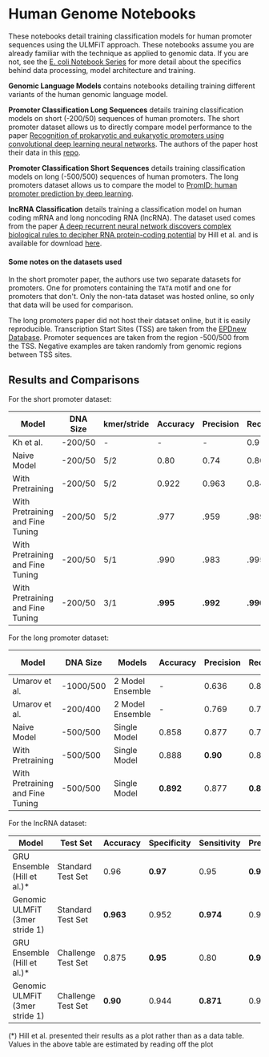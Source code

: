 # Human Genome Notebooks

These notebooks detail training classification models for human promoter sequences using the ULMFiT approach. These notebooks assume you 
are already familiar with the technique as applied to genomic data. If you are not, see the [E. coli Notebook Series](https://github.com/kheyer/Genomic-ULMFiT/tree/master/Bacteria/E.%20Coli) 
for more detail about the specifics behind data processing, model architecture and training.

__Genomic Language Models__ contains notebooks detailing training different variants of the human genomic language model.

__Promoter Classification Long Sequences__ details training classification models on short (-200/50) sequences of human promoters. The 
short promoter dataset allows us to directly compare model performance to the paper [Recognition of prokaryotic and eukaryotic promoters using convolutional deep learning neural networks](https://journals.plos.org/plosone/article?id=10.1371/journal.pone.0171410). 
The authors of the paper host their data in this [repo](https://github.com/solovictor/CNNPromoterData).

__Promoter Classification Short Sequences__ details training classification models on long (-500/500) sequences of human promoters. The 
long promoters dataset allows us to compare the model to [PromID: human promoter prediction by deep learning](https://arxiv.org/pdf/1810.01414.pdf).

__lncRNA Classification__ details training a classification model on human coding mRNA and long noncoding RNA (lncRNA). The dataset used comes from the paper [A deep recurrent neural network discovers complex biological rules to decipher RNA protein-coding potential](https://www.ncbi.nlm.nih.gov/pmc/articles/PMC6144860/) by Hill et al. and is available for download [here](https://osf.io/4htpy/).

#### Some notes on the datasets used
In the short promoter paper, the authors use two separate datasets for promoters. One for promoters containing the `TATA` motif and one 
for promoters that don't. Only the non-tata dataset was hosted online, so only that data will be used for comparison.

The long promoters paper did not host their dataset online, but it is easily reproducible. Transcription Start Sites (TSS) are taken from 
the [EPDnew Database](ftp://ccg.vital-it.ch/epdnew/human/006/). Promoter sequences are taken from the region -500/500 from the TSS. Negative 
examples are taken randomly from genomic regions between TSS sites.

## Results and Comparisons

For the short promoter dataset:

| Model                            	| DNA Size 	| kmer/stride 	| Accuracy 	| Precision 	| Recall 	| Correlation Coefficient 	| Specificity 	|
|----------------------------------	|----------	|-------------	|----------	|-----------	|--------	|-------------------------	|-------------	|
| Kh et al.                        	| -200/50  	|      -      	|     -    	|     -     	|   0.9  	|           0.89          	|     0.98    	|
| Naive Model                      	| -200/50  	|     5/2     	|   0.80   	|    0.74   	|  0.80  	|           0.59          	|     0.80    	|
| With Pretraining                 	| -200/50  	|     5/2     	|   0.922  	|   0.963   	|  0.849 	|          0.844          	|    0.976    	|
| With Pretraining and Fine Tuning 	| -200/50  	|     5/2     	|   .977   	|    .959   	|  .989  	|           .955          	|     .969    	|
| With Pretraining and Fine Tuning 	| -200/50  	|     5/1     	|   .990   	|    .983   	|  .995  	|           .981          	|     .987    	|
| With Pretraining and Fine Tuning 	| -200/50  	|     3/1     	|   __.995__   	|    __.992__   	|  __.996__  	|           __.991__          	|     __.994__    	|


For the long promoter dataset:

| Model                            	| DNA Size  	| Models           	| Accuracy 	| Precision 	| Recall 	| Correlation Coefficient 	|
|----------------------------------	|-----------	|------------------	|----------	|-----------	|--------	|-------------------------	|
| Umarov et al.                    	| -1000/500 	| 2 Model Ensemble 	|     -    	|   0.636   	|  0.802 	|          0.714          	|
| Umarov et al.                    	|  -200/400 	| 2 Model Ensemble 	|     -    	|   0.769   	|  0.755 	|          0.762          	|
| Naive Model                      	|  -500/500 	|   Single Model   	|   0.858  	|   0.877   	|  0.772 	|          0.708          	|
| With Pretraining                 	|  -500/500 	|   Single Model   	|   0.888  	|    __0.90__   	|  0.824 	|          0.770          	|
| With Pretraining and Fine Tuning 	|  -500/500 	|   Single Model   	|   __0.892__  	|   0.877   	|  __0.865__ 	|          __0.778__          	|

For the lncRNA dataset:

| Model                          	| Test Set           	| Accuracy 	| Specificity 	| Sensitivity 	| Precision 	| MCC   	|
|--------------------------------	|--------------------	|----------	|-------------	|-------------	|-----------	|-------	|
| GRU Ensemble (Hill et al.)*    	| Standard Test Set  	|   0.96   	|     __0.97__    	|     0.95    	|    __0.97__   	|  0.92 	|
| Genomic ULMFiT (3mer stride 1) 	| Standard Test Set  	|   __0.963__  	|    0.952    	|    __0.974__    	|   0.953   	| __0.926__ 	|
| GRU Ensemble (Hill et al.)*    	| Challenge Test Set 	|   0.875  	|     __0.95__    	|     0.80    	|    __0.95__   	|  0.75 	|
| Genomic ULMFiT (3mer stride 1) 	| Challenge Test Set 	|   __0.90__   	|    0.944    	|    __0.871__    	|   0.939   	| __0.817__ 	|

(*) Hill et al. presented their results as a plot rather than as a data table. Values in the above table are estimated by reading off the plot


